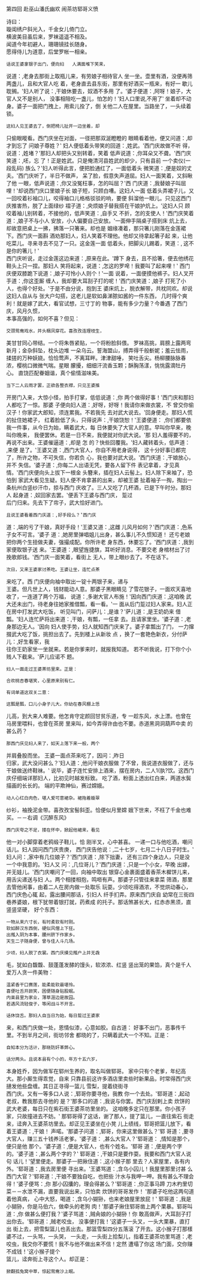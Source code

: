 第四回	 赴巫山潘氏幽欢	 闹茶坊郓哥义愤	  	
 
 
 	 	
诗曰：	 	
  	璇闺绣户斜光入，千金女儿倚门立。	 	
  	横波美目虽后来，罗袜遥遥不相及。	 	
  	闻道今年初避人，珊珊镜挂长随身。	 	
  	愿得侍儿为道意，后堂罗帐一相亲。	 	
 
  	话说王婆拿银子出门，便向妇	人满面堆下笑来，	
说道：‚老身去那街上取瓶儿来，有劳娘子相待官人 
坐一坐。壶里有酒，没便再筛两盏儿，且和大官人吃
着，老身直去县东街，那里有好酒买一瓶来，有好一
歇儿耽搁。‛妇人听了说：‚干娘休要去，奴酒不多用
了。‛婆子便道：‚阿呀！娘子，大官人又不是别人，
没事相陪吃一盏儿，怕怎的！‛妇人口里说‚不用了‛
坐着却不动身。婆子一面把门拽上，用索儿拴了，倒
关他二人在屋里。当路坐了，一头续着锁。	 	
 
  	这妇人见王婆去了，倒把椅儿扯开一边坐着，却	
只偷眼暰看。西门庆坐在对面，一径把那双涎瞪瞪的
眼睛看着他，便又问道：‚却才到忘了	问娘子尊姓？‛	
妇人便低着头带笑的回道：‚姓武。‛西门庆故做不听
得，说道：‚姓堵？‛那妇人却把头又别转着，笑着
低声说道：‚你耳朵又不聋。‛西门庆笑道：‚呸，忘
了！正是姓武。只是俺清河县姓武的却少，只有县前
一个卖仪(一段乱码)
族么？‛妇人听得此言，便把脸通红了，一面低着头
微笑道：‚便是奴的丈夫。‛西门庆听了，半日不做声，
呆了脸，假意失声道屈。妇人一面笑着，又斜瞅了他 
一眼，低声说道：‚你又没冤枉事，怎的叫屈？‛西
门庆道：‚我替娘子叫屈哩！‛却说西门庆口里娘子长
娘子短，只顾白嘈。这妇人一面	低着头弄裙子儿，又	
一回咬着衫袖口儿，咬得袖口儿格格驳驳的响，要便
斜溜他一眼儿。只见这西门庆推害热，脱了上面绿纱
褶子道：‚央烦娘子替我搭在干娘护炕上。‛这妇人只
顾咬着袖儿别转着，不接他的，低声笑道：‚自手又
不折，怎的支使人！‛西门庆笑着道：‚娘子不与小人
安放，小人偏要自己安放。‛一面伸手隔桌子搭到床
炕上去，却故意把桌上一拂，拂落一只箸来。却也是
姻缘凑着，那只箸儿刚落在金莲裙下。西门庆一面斟
酒劝那妇人，妇人笑着不理他。他却又待拿起箸子起
来，让他吃菜儿。寻来寻去不见了一只。这金莲一面
低着头，把脚尖儿踢着，笑道：‚	这不是你的箸儿！‛	
西门庆听说，走过金莲这边来道：‚原来在此。‛蹲下
身去，且不拾箸，便去他绣花鞋头上只一捏。那妇人
笑将起来，说道：‚怎这的罗唣！我要叫了起来哩！‛
西门庆便双膝跪下说道：‚娘子可怜小人则个！‛一面
说着，一面便摸他裤子。妇人叉开手道：‚你这歪厮 
缠人，我却要大耳刮子打的呢！‛西门庆笑道：‚娘子
打死了小人，也得个好处。‛于是不由分说，抱到王
婆床炕上，脱衣解带，共枕同欢。却说这妇人自从与
张大户勾搭，这老儿是软如鼻涕脓如酱的一件东西，
几时得个爽利！就是嫁了武大，看官试想，三寸丁的
物事，能有多少力量？今番遇	了西门庆，风月久惯，	
本事高强的，如何不喜？但见：	 	
 
  	交颈鸳鸯戏水，并头梱凤穿花。喜孜孜连理枝生，	
美甘甘同心带结。一个将朱唇紧贴，一个将粉脸斜偎。
罗袜高挑，肩膀上露两弯新月；金杂斜坠，枕头边堆
一朵乌云。誓海盟山，搏弄得千般斱妮；羞云怯雨，
揉搓的万种妖娆。恰恰莺声，不离耳畔。津津甜唾，
笑吐舌尖。杨柳腰脉脉春浓，樱桃口微微气喘。星眼
朦擾，细细汗流香玉颗；酥胸荡漾，恌恌露滴牡丹心。
直饶匹配眷姻谐，真个偷情滋味美。	 	
 
  	当下二人云雨才罢，正欲各整衣襟，只见王婆推	
开房门入来，大惊小怪，拍手打掌，低低说道：‚你 
两个做得好事！‛西门庆和那妇人都吃了一惊。那婆
子便向妇人道：‚好呀，好呀！我请你来做衣裳，不
曾交你偷汉子！你家武大郎知，须连累我。不若我先
去对武大说去。‛回身便走。那妇人慌的扯住她裙子，
红着脸低了头，只得说声：‚干娘饶恕！‛王婆便道：
‚你们都要依我一件事，从今日为始，瞒着武大，每
日休要失了大官人的意。早叫你早来，晚叫你晚来，
我便罢休。若是一日不来，我便就对你武大说。‛那
妇人羞得要不的，再说不出来。王婆催逼道：‚却是
怎	的？快些回覆我。‛妇人藏转着头，低声道：‚来便	
是了。‛王婆又道：‚西门大官人，你自不用老身说得，
这十分好事已都完了，所许之物，不可失信，你若负
心，我也要对武大说。‛西门庆道：‚干娘放心，并不
失信。‛婆子道：‚你每二人出语无凭，要各人留下件
表记拿着，才见真情。‛西门庆便向头上拔下一根金
头簪来，插在妇人云髻上。妇人除下来袖了，恐怕到
家武大看见生疑。妇人便不肯拿甚的出来，却被王婆
扯着袖子一掏，掏出一条杭州白竖纱汗巾，掠与西门
庆收了。三人又吃了几杯酒，已是下午时分。那妇人 
起身道：‚奴回家去罢。‛便丢下王婆与西门庆，	踅过	
后门归来。先去下了帘子，武大恰好进门。	 	
 
  	且说王婆看着西门庆道：‚好手段么？‛西门庆	
道：‚端的亏了干娘，真好手段！‛王婆又道：‚这雌
儿风月如何？‛西门庆道：‚色系子女不可言。‛婆子
道：‚她房里弹唱姐儿出身，甚么事儿不久惯知道！
还亏老娘把你两个生扭做夫妻，强撮成配。你所许老
身东西，休要忘了。‛西门庆道：‚我到家便取银子送
来。‛王婆道：‚眼望旌捷旗，耳听好消息。不要交老
身棺材出了讨挽歌郎钱。‛西门庆一面笑着，看街上
无人，带上眼纱去了。不在话下。	 	
 
  	次日，又来王婆家讨茶吃。王婆让坐，连忙点茶	
来吃了。西	门庆便向袖中取出一锭十两银子来，递与	
王婆。但凡世上人，钱财能动人意。那婆子黑眼睛见
了雪花银子，一面欢天喜地收了，一连道了两个万福，
说道：‚多谢大官人布施！‛因向西门庆道：‚这咱晚
武大还未出门，待老身往她家推借瓢，看一看。‛一 
面从后门踅过妇人家来。妇人正在房中打发武大吃饭，
听见叫门，问萨儿：‚是谁？‛萨儿道：‚是王奶奶来
借瓢。‛妇人连忙萨将出来道：‚干娘，有瓢，一任拿
去。且请家里坐。‛婆子道：‚老身那边无人。‛因向
妇人使手势，妇人就知西门庆来了。婆子拿瓢出了门，
一力撺掇武大吃了饭，挑担出去了。先到楼上从新妆
点	，换了一套艳色新衣，分付萨儿：‚好生看家，我	
往你王奶家坐一坐就来。若是你爹来时，就报我知道。
若不听我说，打下你个小贱人下截来。‛萨儿应诺不
题。	 	
 
  	妇人一面走过王婆茶坊里来。正是：	 	
 
  	合欢桃杏春堪笑，心里原来别有仁。	 	
 
  	有词单道这双关二意：	 	
 
  	这瓢是瓢，口儿小身子儿大。你幼在春风棚上恁	
儿高，到大来人难要。他怎肯守定颜回甘贫乐道，专 
一趁东风，水上漂。也曾在马房里喂料，也曾在茶房
里来叫，如今弄得许由也不要。赤道黑洞洞葫芦中卖
的甚么药？	 	
 
  	那西门庆见妇人来了，如天上落下来一般，两个	
并肩叠股而坐。	王婆一面点茶来吃了，因问：‚昨日	
归家，武大没问甚么？‛妇人道：‚他问干娘衣服做
了不曾，我说道衣服做了，还与干娘做送终鞋袜。‛
说毕，婆子连忙安排上酒来，摆在房内，二人1(肒?饮。这西门庆仔细端详那妇人，比初见时越发标致。
吃了酒，粉面上透出红白来，两道水鬓描画的长长的。
端的平欺神仙，赛过嫦娥。	 	
 
  	动人心红白肉色，堪人爱可意裙杂。裙拖着嫙翠	
纱衫，袖挽泥金带。喜孜孜宝髻斜歪。恰便似月里嫦
娥下世来，不枉了千金也难买。－－右调《沉醉东风》	 	
 
  	西门庆夸之不足，搂在怀中，掀起他裙来，看见	
他一对小脚穿着老鸦缎子鞋儿，恰	刚半叉，心中甚喜。 
一递一口与他吃酒，嘲问话儿。妇人因问西门庆贵庚，
西门庆告他说：‚二十七岁，七月二十八日子时生。‛
妇人问：‚家中有几位娘子？‛西门庆道：‚除下拙妻，
还有三四个身边人，只是没一个中我意的。‛妇人又
问：‚几位哥儿？‛西门庆道：‚只是一个小女，早晚
出嫁，并无娃儿。‛西门庆嘲问了一回，向袖中取出
银穿心金裹面盛着香茶木樨饼儿来，用舌尖递送与妇
人。两个相搂相抱，鸣咂有声。那婆子只管往来拿菜
筛酒，那里去管他闲事，由着二人在房内做一处取乐
玩耍。少顷吃得酒浓，不觉烘动春心，西门庆色心辄
起，露出腰间那话，引妇人	纤手扪弄。原来西门庆自	
幼常在三街四巷养婆娘，根下犹带着银打就，药煮成
的托子。那话煞甚长大，红赤赤黑须，直竖竖坚硬，
好个东西：	 	
 
  	一物从来六寸长，有时柔软有时刚。	 	
  	软如醉汉东西倒，硬似风僧上下狂。	 	
  	出摦入阴为本事，腰州脐下作家乡。	 	
  	天生二子随身便，曾与佳人斗几场。	  
 
  	少顷，妇人脱了衣裳。西门庆摸见摦户上并无毳	
毛，犹如白馥馥、鼓蓬蓬发酵的馒头，软浓浓、红竖
竖出笼的果馅，真个是千人爱万人贪一件美物：	 	
 
  	温紧香干口赛莲，能柔能软最堪怜。	 	
  	喜便吐舌开颜笑，困便随身贴股眠。	 	
  	内楽县里为家业，薄草涯边是故园。	 	
  	若遇风流轻俊子，等闲战斗不开言。	 	
 
  	话休饶舌。那妇人自当日为始，每日踅过王婆家	
来，和西门庆做一处，恩情似漆，心意如胶。自古道：
好事不出门，恶事传千里。不到半月之间，街坊邻舍
都晓的了，只瞒着武大一个不知。正是：	 	
 
  	自知本分为活计，那晓防奸革弊心。	 	
 
  	话分两头。且说本县有个小的，年方十五六岁，	
本身姓乔，因为做军在郓州生养的，取名叫做郓哥。 
家中只有个老爹，年纪高大。那小厮生得乖觉，自来
只靠县前这许多酒店里卖些时新果品，时常得西门庆
摙发他些盘缠。其日正寻得一篮儿	雪梨，提着绕街寻	
西门庆。又有一等多口人说：‚郓哥你要寻他，我教
你一个去处。‛郓哥道：‚起动老叔，教我那去寻他的
是？‛那多口的道：‚我说与你罢。西门庆刮剌上卖
炊饼的武大老婆，每日只在紫石街王婆茶坊里坐的。
这咱晚多定只在那里。你小孩子家，只故撞进去不妨。‛
那郓哥得了这话，谢了那人，提了篮儿，一直往紫石
街走来，迳奔入王婆茶坊里去。却正见王婆坐在小凳
儿上绩线，郓哥把篮儿放下，看着王婆道：‚干娘！
声喏。‛那婆子问道：‚郓哥，你来这里做甚么？‛郓
哥道：‚要寻大官人，赚三五十钱养活老爹。‛婆子道：
‚甚么大官人？‛郓哥道：	‚情知是那个，便只是他	
那个。‛婆子道：‚便是大官人，也有个姓名。‛郓哥
道：‚便是两个字的。‛婆子道：‚甚么两个字的？‛
郓哥道：‚干娘只是要作耍。我要和西门大官人说句
话儿！‛望里便走。那婆子一把揪住道：‚这小猴子那
里去？人家屋里，各有内外。‛郓哥道：‚我去房里便 
寻出来。‛王婆骂道：‚含乌小囚儿！我屋里那里讨甚
么西门大官？‛郓哥道：‚干娘不要独自吃，也把些
汁水与我呷一呷。我有甚么不理会得！‛婆子便骂：‚你
那小囚攮的，理会得甚么？‛郓哥道：‚你正事马蹄
刀木杓里切菜－－水泄不漏，直要我说出来，只怕卖
炊饼的哥哥发作！	‛那婆子吃他这两句道着他真病，	
心中大怒，喝道：‚含乌小猢狲，也来老娘屋里放屁！‛
郓哥道：‚我是小猢狲，你是马伯六，做牵头的老狗
肉！‛那婆子揪住郓哥凿上两个栗暴。郓哥叫道：‚你
做甚么便打我？‛婆子骂道：‚贼肏娘的小猢狲！你
敢高做声，大耳刮子打出你去。‛郓哥道：‚贼老咬虫，
没事便打我！‛这婆子一头叉，一头大栗暴，直打出
街上去，把雪梨篮儿也丢出去。那篮雪梨四分五落滚
了开去。这小猴子打那樣婆不过，一头骂，一头哭，
一头走，一头街上拾梨儿，指着王婆茶坊里骂道：‚老
咬虫，我交你不要慌！我不与他不做出来不信！定然
遭塌了你这	场门面，交你赚不成钱！‛这小猴子提个	
篮儿，迳奔街上寻这个人。却正是：	 	
  
  	掀翻孤兔窝中草，惊起鸳鸯沙上眠。	 	 	
 

